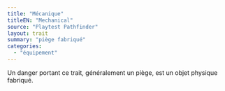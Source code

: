 ```yaml
---
title: "Mécanique"
titleEN: "Mechanical"
source: "Playtest Pathfinder"
layout: trait
summary: "piège fabriqué"
categories:
  - "équipement"
---
```

Un danger portant ce trait, généralement un piège, est un objet physique fabriqué.
